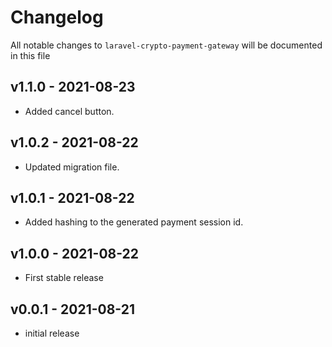 # Changelog

All notable changes to `laravel-crypto-payment-gateway` will be documented in this file

## v1.1.0 - 2021-08-23

- Added cancel button.

## v1.0.2 - 2021-08-22

- Updated migration file.
  
## v1.0.1 - 2021-08-22

- Added hashing to the generated payment session id.
  
## v1.0.0 - 2021-08-22

- First stable release

## v0.0.1 - 2021-08-21

- initial release
